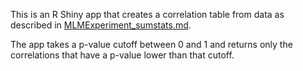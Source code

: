 This is an R Shiny app that creates a correlation table from data as described in [MLMExperiment_sumstats.md](https://github.com/milleroztn/MLMExperiment/blob/main/MLMExperiment_sumstats.md#correlations).

The app takes a p-value cutoff between 0 and 1 and returns only the correlations that have a p-value lower than that cutoff.
